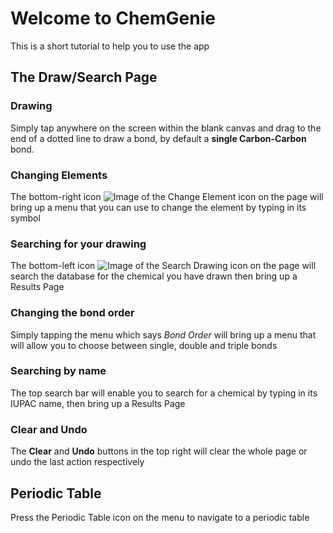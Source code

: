 # Welcome to ChemGenie

This is a short tutorial to help you to use the app

## The Draw/Search Page

### Drawing

Simply tap anywhere on the screen within the blank canvas and drag to the end of a dotted line to draw a bond, by default a **single Carbon-Carbon** bond.

### Changing Elements

The bottom-right icon ![Image of the Change Element icon](https://github.com/Yu-val-weiss/OrganicChemistryApp-NEA/blob/gh-pages/atom_icon.png) on the page will bring up a menu that you can use to change the element by typing in its symbol

### Searching for your drawing

The bottom-left icon ![Image of the Search Drawing icon](https://github.com/Yu-val-weiss/OrganicChemistryApp-NEA/blob/gh-pages/beaker_search.png) on the page will search the database for the chemical you have drawn then bring up a Results Page

### Changing the bond order

Simply tapping the menu which says _Bond Order_ will bring up a menu that will allow you to choose between single, double and triple bonds

### Searching by name

The top search bar will enable you to search for a chemical by typing in its IUPAC name, then bring up a Results Page

### Clear and Undo

The **Clear** and **Undo** buttons in the top right will clear the whole page or undo the last action respectively

## Periodic Table

Press the Periodic Table icon on the menu to navigate to a periodic table
